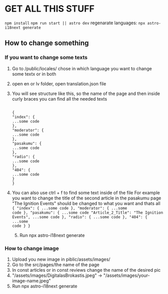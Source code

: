 # GET ALL THIS STUFF

`npm install`
`npm run start || astro dev`
regenarate languages: `npx astro-i18next generate`

## How to change something

### If you want to change some texts

1. Go to /public/locales/ chose in which language you want to change some textx or in both
2. open en or lv folder, open translation.json file
3. You will see structure like this, so the name of the page and then inside curly braces you can find all the needed texts

   <code>
   {
   "index": {
   ...some code
   },
   "moderator": {
   ...some code
   },
   "pasakumu": {
   ...some code
   },
   "radio": {
   ...some code
   },
   "404": {
   ...some code
   }
   }
   </code>

4. You can also use ctrl + f to find some text inside of the file
   For example you want to change the title of the second article in the pasakumu page
   "The Ignition Events" should be changed to what you want and thats all
   <code>
   {
   "index": {
   ...some code
   },
   "moderator": {
   ...some code
   },
   "pasakumu": {
   ...some code
   "Article_2_Title": "The Ignition Events",
   ...some code
   },
   "radio": {
   ...some code
   },
   "404": {
   ...some code
   }
   }
   </code>

   5. Run npx astro-i18next generate

### How to change image

1. Upload you new image in piblic/assets/images/
2. Go to the src/pages/the name of the page
3. In const articles or in const reviews change the name of the desired pic
4. "/assets/images/DigitalasBrokastis.jpeg" -> "/assets/images/your-image-name.jpeg"
5. Run npx astro-i18next generate
